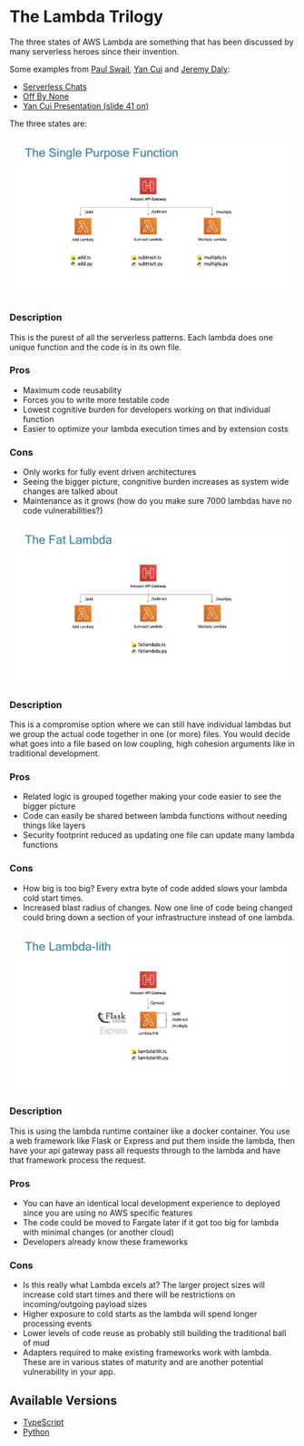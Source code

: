 # The Lambda Trilogy

The three states of AWS Lambda are something that has been discussed by many serverless heroes since their invention.

Some examples from [Paul Swail](https://twitter.com/paulswail), [Yan Cui](https://twitter.com/theburningmonk) and [Jeremy Daly](https://twitter.com/jeremy_daly):
- [Serverless Chats](https://www.serverlesschats.com/41)
- [Off By None](https://www.jeremydaly.com/newsletter-issue-63/)
- [Yan Cui Presentation (slide 41 on)](https://www.slideshare.net/theburningmonk/beware-the-potholes-on-the-road-to-serverless-224107000)

The three states are:

![arch](img/the-single-purpose-function.png)

### Description
This is the purest of all the serverless patterns. Each lambda does one unique function and the code is in its own file.

### Pros
- Maximum code reusability
- Forces you to write more testable code
- Lowest cognitive burden for developers working on that individual function
- Easier to optimize your lambda execution times and by extension costs

### Cons
- Only works for fully event driven architectures
- Seeing the bigger picture, congnitive burden increases as system wide changes are talked about
- Maintenance as it grows (how do you make sure 7000 lambdas have no code vulnerabilities?)

![arch](img/the-fat-lambda.png)

### Description
This is a compromise option where we can still have individual lambdas but we group the actual code together in one (or more) files. You would decide what goes into a file based on low coupling, high cohesion arguments like in traditional development.

### Pros
- Related logic is grouped together making your code easier to see the bigger picture
- Code can easily be shared between lambda functions without needing things like layers
- Security footprint reduced as updating one file can update many lambda functions

### Cons
- How big is too big? Every extra byte of code added slows your lambda cold start times.
- Increased blast radius of changes. Now one line of code being changed could bring down a section of your infrastructure instead of one lambda.

![arch](img/the-lambda-lith.png)

### Description
This is using the lambda runtime container like a docker container. You use a web framework like Flask or Express and put them inside the lambda, then have your api gateway pass all requests through to the lambda and have that framework process the request.

### Pros
- You can have an identical local development experience to deployed since you are using no AWS specific features
- The code could be moved to Fargate later if it got too big for lambda with minimal changes (or another cloud)
- Developers already know these frameworks

### Cons
- Is this really what Lambda excels at? The larger project sizes will increase cold start times and there will be restrictions on incoming/outgoing payload sizes
- Higher exposure to cold starts as the lambda will spend longer processing events
- Lower levels of code reuse as probably still building the traditional ball of mud
- Adapters required to make existing frameworks work with lambda. These are in various states of maturity and are another potential vulnerability in your app.

## Available Versions

 * [TypeScript](typescript/)
 * [Python](python/)